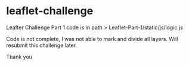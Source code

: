# leaflet-challenge

Leafter Challenge Part 1 code is in path > Leaflet-Part-1/static/js/logic.js

Code is not complete, I was not able to mark and divide all layers. Will resubmit this challenge later.

Thank you
